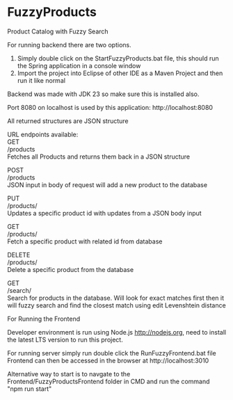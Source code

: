 # FuzzyProducts
Product Catalog with Fuzzy Search

For running backend there are two options.
1) Simply double click on the StartFuzzyProducts.bat file, this should run the Spring application in a console window
2) Import the project into Eclipse of other IDE as a Maven Project and then run it like normal

Backend was made with JDK 23 so make sure this is installed also.

Port 8080 on localhost is used by this application: http://localhost:8080

All returned structures are JSON structure

URL endpoints available:<br>
GET<br>
/products<br>
Fetches all Products and returns them back in a JSON structure

POST<br>
/products<br>
JSON input in body of request will add a new product to the database

PUT<br>
/products/<id> <br>
Updates a specific product id with updates from a JSON body input

GET <br>
/products/<id> <br>
Fetch a specific product with related id from database

DELETE<br>
/products/<id> <br>
Delete a specific product from the database

GET<br>
/search/<query> <br>
Search for products in the database. Will look for exact matches first then it will fuzzy search and find the closest match using edit Levenshtein distance


For Running the Frontend

Developer environment is run using Node.js http://nodejs.org, need to install the latest LTS version to run this project.<br>

For running server simply run double click the RunFuzzyFrontend.bat file<br>
Frontend can then be accessed in the browser at http://localhost:3010 <br>

Alternative way to start is to navgate to the Frontend/FuzzyProductsFrontend folder in CMD and run the command "npm run start"